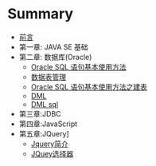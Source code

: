 # Summary

* [前言](README.md)
* 第一章: JAVA SE 基础
* 第二章: 数据库(Oracle)
    * [Oracle SQL 语句基本使用方法](oracle/sql1.md)
    * [数据表管理](oracle/dbbase1.md)
    * [Oracle SQL 语句基本使用方法之建表](oracle/sql2.md)
    * [DML ](oracle/DML.md)
    * [DML sql](oracle/DML_sql.md)
* 第三章:JDBC
* 第四章:JavaScript
* 第五章:JQuery]
    * [Jquery简介](c5/s1.md)
    * [JQuey选择器](c5/s2.md)

